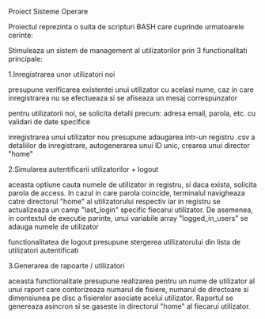 Proiect Sisteme Operare

Proiectul reprezinta o suita de scripturi BASH care cuprinde urmatoarele cerinte:

Stimuleaza un sistem de management al utilizatorilor prin 3 functionalitati principale:

1.Inregistrarea unor utilizatori noi

presupune verificarea existentei unui utilizator cu acelasi nume, caz in care inregistrarea nu se efectueaza si se afiseaza un mesaj correspunzator

pentru utilizatorii noi, se solicita detalii precum: adresa email, parola, etc. cu validari de date specifice

inregistrarea unui utilizator nou presupune adaugarea intr-un registru .csv a detaliilor de inregistrare, autogenerarea unui ID unic, crearea unui director "home"

2.Simularea autentificarii utilizatorilor + logout

aceasta optiune cauta numele de utilizator in registru, si daca exista, solicita parola de access. In cazul in care parola coincide, terminalul navigheaza catre directorul "home" al utilizatorului respectiv iar in registru se actualizeaza un camp "last_login" specific fiecarui utilizator. De asemenea, in contextul de executie parinte, unui variabile array "logged_in_users" se adauga numele de utilizator

functionalitatea de logout presupune stergerea utilizatorului din lista de utilizatori autentificati

3.Generarea de rapoarte / utilizatori

aceasta functionalitate presupune realizarea pentru un nume de utilizator al unui raport care contorizeaza numarul de fisiere, numarul de directoare si dimensiunea pe disc a fisierelor asociate acelui utilizator. Raportul se genereaza asincron si se gaseste in directorul "home" al fiecarui utilizator.
